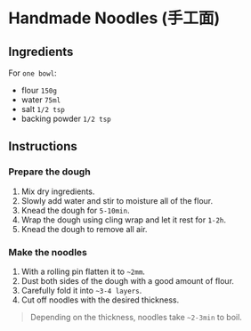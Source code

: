 # Handmade Noodles (手工面)

## Ingredients
For `one bowl`:
- flour `150g`
- water `75ml`
- salt `1/2 tsp`
- backing powder `1/2 tsp`

## Instructions
### Prepare the dough
1. Mix dry ingredients.
1. Slowly add water and stir to moisture all of the flour.
1. Knead the dough for `5-10min`.
1. Wrap the dough using cling wrap and let it rest for `1-2h`.
1. Knead the dough to remove all air.

### Make the noodles
1. With a rolling pin flatten it to `~2mm`.
1. Dust both sides of the dough with a good amount of flour.
1. Carefully fold it into `~3-4 layers`.
1. Cut off noodles with the desired thickness.
> Depending on the thickness, noodles take `~2-3min` to boil.
